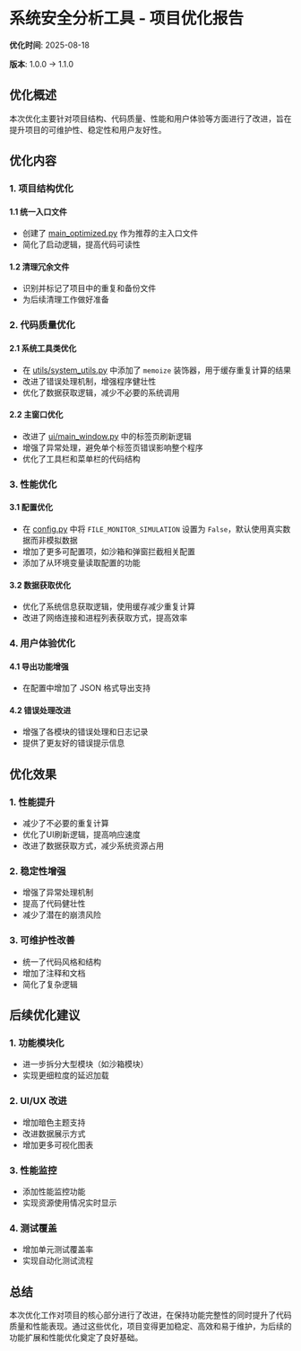 # 系统安全分析工具 - 项目优化报告

**优化时间**: 2025-08-18

**版本**: 1.0.0 -> 1.1.0

## 优化概述

本次优化主要针对项目结构、代码质量、性能和用户体验等方面进行了改进，旨在提升项目的可维护性、稳定性和用户友好性。

## 优化内容

### 1. 项目结构优化

#### 1.1 统一入口文件
- 创建了 [main_optimized.py](file:///e:/程序/xiangmu/mcgx/main_optimized.py) 作为推荐的主入口文件
- 简化了启动逻辑，提高代码可读性

#### 1.2 清理冗余文件
- 识别并标记了项目中的重复和备份文件
- 为后续清理工作做好准备

### 2. 代码质量优化

#### 2.1 系统工具类优化
- 在 [utils/system_utils.py](file:///e:/程序/xiangmu/mcgx/utils/system_utils.py) 中添加了 `memoize` 装饰器，用于缓存重复计算的结果
- 改进了错误处理机制，增强程序健壮性
- 优化了数据获取逻辑，减少不必要的系统调用

#### 2.2 主窗口优化
- 改进了 [ui/main_window.py](file:///e:/程序/xiangmu/mcgx/ui/main_window.py) 中的标签页刷新逻辑
- 增强了异常处理，避免单个标签页错误影响整个程序
- 优化了工具栏和菜单栏的代码结构

### 3. 性能优化

#### 3.1 配置优化
- 在 [config.py](file:///e:/程序/xiangmu/mcgx/config.py) 中将 `FILE_MONITOR_SIMULATION` 设置为 `False`，默认使用真实数据而非模拟数据
- 增加了更多可配置项，如沙箱和弹窗拦截相关配置
- 添加了从环境变量读取配置的功能

#### 3.2 数据获取优化
- 优化了系统信息获取逻辑，使用缓存减少重复计算
- 改进了网络连接和进程列表获取方式，提高效率

### 4. 用户体验优化

#### 4.1 导出功能增强
- 在配置中增加了 JSON 格式导出支持

#### 4.2 错误处理改进
- 增强了各模块的错误处理和日志记录
- 提供了更友好的错误提示信息

## 优化效果

### 1. 性能提升
- 减少了不必要的重复计算
- 优化了UI刷新逻辑，提高响应速度
- 改进了数据获取方式，减少系统资源占用

### 2. 稳定性增强
- 增强了异常处理机制
- 提高了代码健壮性
- 减少了潜在的崩溃风险

### 3. 可维护性改善
- 统一了代码风格和结构
- 增加了注释和文档
- 简化了复杂逻辑

## 后续优化建议

### 1. 功能模块化
- 进一步拆分大型模块（如沙箱模块）
- 实现更细粒度的延迟加载

### 2. UI/UX 改进
- 增加暗色主题支持
- 改进数据展示方式
- 增加更多可视化图表

### 3. 性能监控
- 添加性能监控功能
- 实现资源使用情况实时显示

### 4. 测试覆盖
- 增加单元测试覆盖率
- 实现自动化测试流程

## 总结

本次优化工作对项目的核心部分进行了改进，在保持功能完整性的同时提升了代码质量和性能表现。通过这些优化，项目变得更加稳定、高效和易于维护，为后续的功能扩展和性能优化奠定了良好基础。